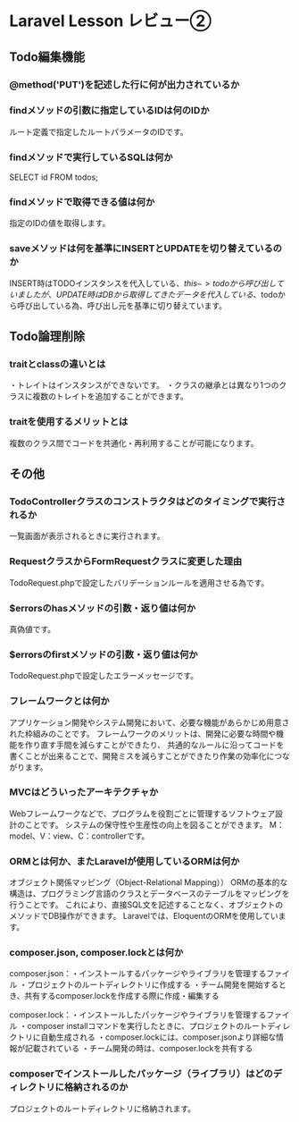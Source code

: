 # Laravel Lesson レビュー②

## Todo編集機能

### @method('PUT')を記述した行に何が出力されているか
<input type="hidden" name="_method" value="PUT">

### findメソッドの引数に指定しているIDは何のIDか
ルート定義で指定したルートパラメータのIDです。

### findメソッドで実行しているSQLは何か
SELECT id FROM todos;

### findメソッドで取得できる値は何か
指定のIDの値を取得します。

### saveメソッドは何を基準にINSERTとUPDATEを切り替えているのか
INSERT時はTODOインスタンスを代入している、$this->todoから呼び出していましたが、
UPDATE時はDBから取得してきたデータを代入している、$todoから呼び出している為、呼び出し元を基準に切り替えています。

## Todo論理削除

### traitとclassの違いとは
・トレイトはインスタンスができないです。
・クラスの継承とは異なり1つのクラスに複数のトレイトを追加することができます。

### traitを使用するメリットとは
複数のクラス間でコードを共通化・再利用することが可能になります。

## その他

### TodoControllerクラスのコンストラクタはどのタイミングで実行されるか
一覧画面が表示されるときに実行されます。

### RequestクラスからFormRequestクラスに変更した理由
TodoRequest.phpで設定したバリデーションルールを適用させる為です。

### $errorsのhasメソッドの引数・返り値は何か
真偽値です。

### $errorsのfirstメソッドの引数・返り値は何か
TodoRequest.phpで設定したエラーメッセージです。

### フレームワークとは何か
アプリケーション開発やシステム開発において、必要な機能があらかじめ用意された枠組みのことです。
フレームワークのメリットは、開発に必要な時間や機能を作り直す手間を減らすことができたり、
共通的なルールに沿ってコードを書くことが出来ることで、開発ミスを減らすことができたり作業の効率化につながります。

### MVCはどういったアーキテクチャか
Webフレームワークなどで、プログラムを役割ごとに管理するソフトウェア設計のことです。
システムの保守性や生産性の向上を図ることができます。
M：model、V：view、C：controllerです。

### ORMとは何か、またLaravelが使用しているORMは何か
オブジェクト関係マッピング（Object-Relational Mapping））
ORMの基本的な構造は、プログラミング言語のクラスとデータベースのテーブルをマッピングを行うことです。
これにより、直接SQL文を記述することなく、オブジェクトのメソッドでDB操作ができます。
Laravelでは、EloquentのORMを使用しています。

### composer.json, composer.lockとは何か
composer.json：・インストールするパッケージやライブラリを管理するファイル
・プロジェクトのルートディレクトリに作成する
・チーム開発を開始するとき、共有するcomposer.lockを作成する際に作成・編集する

composer.lock：・インストールしたパッケージやライブラリを管理するファイル
・composer installコマンドを実行したときに、プロジェクトのルートディレクトリに自動生成される
・composer.lockには、composer.jsonより詳細な情報が記載されている
・チーム開発の時は、composer.lockを共有する

### composerでインストールしたパッケージ（ライブラリ）はどのディレクトリに格納されるのか
プロジェクトのルートディレクトリに格納されます。

